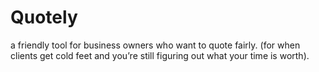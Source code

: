 # Quotely
a friendly tool for business owners who want to quote fairly. (for when clients get cold feet and you’re still figuring out what your time is worth).
